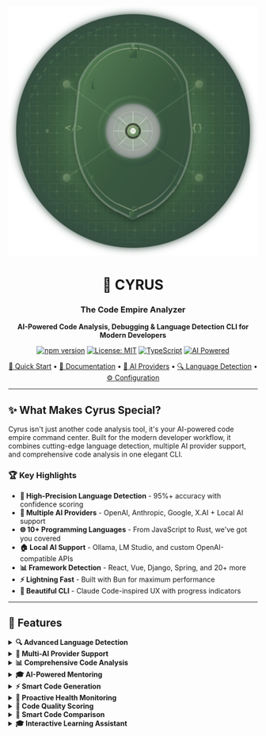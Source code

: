 <div align="center">

![Cyrus Logo](assets/logo.svg)

# 👑 CYRUS
### The Code Empire Analyzer

**AI-Powered Code Analysis, Debugging & Language Detection CLI for Modern Developers**

[![npm version](https://img.shields.io/npm/v/@usex/cyrus?style=for-the-badge&color=6366f1)](https://www.npmjs.com/package/@usex/cyrus)
[![License: MIT](https://img.shields.io/badge/License-MIT-yellow.svg?style=for-the-badge)](https://opensource.org/licenses/MIT)
[![TypeScript](https://img.shields.io/badge/TypeScript-007ACC?style=for-the-badge&logo=typescript&logoColor=white)](https://www.typescriptlang.org/)
[![AI Powered](https://img.shields.io/badge/AI-Powered-6366f1?style=for-the-badge&logo=openai&logoColor=white)](https://openai.com)

[🚀 Quick Start](#-quick-start) • [📖 Documentation](#-documentation) • [🤖 AI Providers](#-ai-providers) • [🔍 Language Detection](#-language-detection) • [⚙️ Configuration](#%EF%B8%8F-configuration)

</div>

---

## ✨ What Makes Cyrus Special?

Cyrus isn't just another code analysis tool, it's your AI-powered code empire command center. Built for the modern developer workflow, it combines cutting-edge language detection, multiple AI provider support, and comprehensive code analysis in one elegant CLI.

### 🏆 Key Highlights

- **🎯 High-Precision Language Detection** - 95%+ accuracy with confidence scoring
- **🤖 Multiple AI Providers** - OpenAI, Anthropic, Google, X.AI + Local AI support  
- **🌐 10+ Programming Languages** - From JavaScript to Rust, we've got you covered
- **🏠 Local AI Support** - Ollama, LM Studio, and custom OpenAI-compatible APIs
- **📊 Framework Detection** - React, Vue, Django, Spring, and 20+ more
- **⚡ Lightning Fast** - Built with Bun for maximum performance
- **🎨 Beautiful CLI** - Claude Code-inspired UX with progress indicators

---

## 🌟 Features

<details>
<summary><strong>🔍 Advanced Language Detection</strong></summary>

- **Multi-layered Detection**: File extensions + content analysis + pattern matching
- **Framework Recognition**: Automatically detects React, Vue, Django, Flask, Spring, etc.
- **Build Tool Detection**: npm, yarn, pnpm, bun, pip, poetry, cargo, maven, gradle
- **Test Framework Identification**: Jest, pytest, JUnit, Mocha, RSpec, and more
- **Confidence Scoring**: Get percentage confidence for each detection
- **Project-wide Analysis**: Scan entire codebases with language distribution

```bash
# Detect languages in current project
cyrus detect .

# Analyze a specific file with detailed info
cyrus detect src/components/App.tsx --detailed

# Export project language analysis
cyrus detect . --json -o project-analysis.json
```

</details>

<details>
<summary><strong>🤖 Multi-AI Provider Support</strong></summary>

**Cloud Providers:**
- **OpenAI**: GPT-4, GPT-4 Turbo, GPT-3.5 Turbo
- **Anthropic**: Claude 3.5 Sonnet, Claude 3 Opus, Claude 3 Haiku  
- **Google**: Gemini 1.5 Pro, Gemini 1.5 Flash
- **X.AI**: Grok Beta

**Local AI Providers:**
- **Ollama**: Auto-detection of installed models
- **LM Studio**: Seamless integration with local models
- **Custom APIs**: Any OpenAI-compatible local server

```bash
# Setup with local AI (no API key required!)
cyrus config init
# ✓ Found local AI models:
#   Ollama: llama3.2, codellama, mistral
#   LM Studio: deepseek-coder, code-llama-13b

# Switch between providers easily
cyrus config set provider ollama
cyrus config set model llama3.2
```

</details>

<details>
<summary><strong>📊 Comprehensive Code Analysis</strong></summary>

- **Static Analysis**: Syntax errors, code quality, complexity metrics
- **Security Scanning**: OWASP vulnerability detection with severity levels
- **Performance Analysis**: Bottleneck identification and optimization suggestions
- **AI-Powered Insights**: Contextual explanations and improvement recommendations
- **Multiple Output Formats**: Text, JSON, Markdown for any workflow

```bash
# Full analysis suite
cyrus analyze src/app.ts --security --metrics --explain

# Quick fix for critical issues
cyrus fix src/problematic-file.js

# Comprehensive code review
cyrus review src/components/UserAuth.tsx
```

</details>

<details>
<summary><strong>🎓 AI-Powered Mentoring</strong></summary>

- **Adaptive Learning**: Personalized guidance based on your skill level
- **Interactive Sessions**: Ask questions, get explanations, learn patterns  
- **Context-Aware Teaching**: Focused learning areas and customization
- **Best Practices**: Industry standards and coding conventions
- **Code Walkthroughes**: Line-by-line explanations with educational context

```bash
# Get personalized mentoring
cyrus mentor src/algorithm.js --interactive

# Learning mode with detailed explanations
cyrus learn src/complex-component.tsx
```

</details>

<details>
<summary><strong>⚡ Smart Code Generation</strong></summary>

- **Test Generation**: Comprehensive unit tests with edge cases and mocking
- **Documentation**: JSDoc, docstrings, README generation
- **Refactoring Suggestions**: Before/after examples with detailed explanations
- **Project Scaffolding**: Complete project structures from descriptions
- **Component Generation**: Framework-specific components (React, Vue, Angular)

```bash
# Generate comprehensive tests
cyrus generate tests src/utils/validator.js

# Create documentation
cyrus generate docs src/api/

# Get refactoring suggestions
cyrus generate refactor src/legacy-code.js --interactive

# Generate entire project
cyrus generate project "REST API with TypeScript and Prisma"
```

</details>

<details>
<summary><strong>🏥 Proactive Health Monitoring</strong></summary>

- **Codebase Health Reports**: Overall score with actionable insights
- **Technical Debt Tracking**: Quantified debt with time estimates
- **Maintainability Index**: Industry-standard metrics and trends
- **Historical Analysis**: Track improvements over time
- **Team Reporting**: Export reports for team reviews

```bash
# Scan entire codebase health
cyrus health

# Detailed health report with trends
cyrus health --detailed --save

# Parallel processing for large codebases
cyrus health --parallel --output health-report.json
```

</details>

<details>
<summary><strong>🎯 Code Quality Scoring</strong></summary>

- **Comprehensive Quality Score**: Overall grade (A+ to F) based on multiple factors
- **Weighted Metrics**: Code health, maintainability, complexity, test coverage, documentation, security
- **AI-Powered Recommendations**: Specific, actionable improvement suggestions
- **File-Level Analysis**: Identify files needing the most attention
- **Progress Tracking**: Monitor quality improvements over time

```bash
# Calculate quality score for entire project
cyrus quality .

# Quality score for specific file
cyrus quality src/components/UserAuth.tsx

# Analyze with custom limits
cyrus quality . --max-files 100

# Export quality report
cyrus quality . --json > quality-report.json
```

**Sample Output:**
```bash
🎯 Code Quality Report
═══════════════════════════════════════════════════════════

Overall Quality Score: 87/100 (A)
████████████████████░

📊 Detailed Metrics:
  Code Health      92/100 ██████████
  Maintainability  85/100 ████████▌░
  Complexity       78/100 ███████▌░░
  Test Coverage    95/100 █████████▌
  Documentation    72/100 ███████▍░░
  Security         94/100 █████████▍

🚀 Improvement Recommendations:
• Reduce complexity in high-complexity functions (complexity.js:45-67)
• Add inline documentation for public APIs
• Consider extracting utility functions for better maintainability
• Review security practices in authentication modules
```

</details>

<details>
<summary><strong>🔄 Smart Code Comparison</strong></summary>

- **Side-by-Side Comparison**: Visual diff with line-by-line and word-by-word modes
- **AI-Powered Analysis**: Deep insights into similarities, differences, and improvements
- **Security & Performance Impact**: Understand the implications of code changes
- **Detailed Metrics**: Code size, complexity, and quality comparisons
- **Flexible Input**: Compare files, code snippets, or even different versions

```bash
# Compare two code files
cyrus compare old.js new.js

# Word-by-word comparison
cyrus compare file1.py file2.py --words

# Detailed comparison with metrics
cyrus compare v1.ts v2.ts --detailed

# Include security analysis
cyrus compare auth-old.js auth-new.js --security

# Compare code snippets directly
cyrus compare "function old() { return 1; }" "const new = () => 1;"

# Export comparison report
cyrus compare src/v1/ src/v2/ --json > comparison-report.json
```

**Sample Output:**
```bash
🔍 Code Comparison: old.js vs new.js
═══════════════════════════════════════════════════════════

📋 Line-by-line Comparison:
────────────────────────────────────────────────────────────
-   1 │ function calculateTotal(items) {
+   1 │ const calculateTotal = (items) => {
    2 │   let total = 0;
-   3 │   for (let i = 0; i < items.length; i++) {
-   4 │     total += items[i].price;
+   3 │   return items.reduce((sum, item) => sum + item.price, 0);
-   5 │   }
-   6 │   return total;
    7 │ }

🤖 AI-Powered Comparison Analysis

🔗 Key Similarities
• Both functions calculate the total price of items
• Same input parameter structure and expected output
• Both handle array iteration for summation

🔄 Key Differences  
• Modern ES6 arrow function syntax vs traditional function declaration
• Functional programming approach (reduce) vs imperative loop
• More concise implementation reduces code by 60%
• Better immutability practices in the new version

🚀 Improvements & Recommendations
• New version is more functional and concise
• Arrow function with reduce is more expressive
• Better performance with native reduce method
• Consider adding TypeScript for better type safety

🔒 Security Implications
• No security implications identified in this change
• Both versions handle input validation equally

⚡ Performance Notes
• New version likely faster due to native reduce optimization
• Reduced memory allocation with functional approach
• Less prone to off-by-one errors

💡 Expert Recommendations
• The new version represents a clear improvement
• Consider adding input validation for both versions
• Document the function purpose and expected input format
```

</details>

<details>
<summary><strong>🎓 Interactive Learning Assistant</strong></summary>

- **Personalized Learning Paths**: AI-generated curricula tailored to your skill level and goals
- **Interactive Tutorials**: Step-by-step guided learning with hands-on practice
- **Coding Challenges**: Progressive difficulty challenges with instant AI feedback
- **Skill Assessment**: Comprehensive evaluation of your programming abilities
- **Progress Tracking**: Monitor your learning journey with detailed analytics
- **Achievement System**: Gamified learning with badges and milestones
- **Adaptive Difficulty**: AI automatically adjusts challenge difficulty based on performance

```bash
# Start interactive learning session
cyrus learn

# Take skill assessment
cyrus learn --assessment

# Start coding challenge
cyrus learn --challenge medium

# Begin personalized tutorial
cyrus learn --tutorial

# View learning progress
cyrus learn --progress
```

**Sample Learning Session:**
```bash
🎓 Welcome to Cyrus Learning Assistant!
══════════════════════════════════════════════════════════

🚀 Let's create your learning profile!
? What's your programming skill level? Intermediate - Have some experience
? Which programming languages are you interested in? JavaScript, TypeScript, Python
? What's your preferred learning style? Hands-on - Learn by doing and practicing
? What topics interest you most? Algorithms & Data Structures, Web Development

✅ Profile created successfully!

? What would you like to do today?
❯ 📚 Start Interactive Tutorial
  🏆 Take Coding Challenge  
  📊 Skill Assessment
  🎯 Personalized Learning Path
  📈 View Progress & Achievements

📚 Starting Tutorial: JavaScript Functions and Closures
────────────────────────────────────────────────────────

## 🎯 Learning Objectives
By the end of this tutorial, you'll understand:
• Function declarations vs expressions
• Scope and closures in JavaScript
• Practical use cases for closures
• Common closure patterns and pitfalls

## 📖 Functions Fundamentals
Functions are the building blocks of JavaScript...

🤔 Ready for some practice?
? Would you like to try some practice exercises? Yes

🏋️ Practice Session
────────────────────────────────────────────────────────

📝 Exercise: Create a Counter Function
Write a function that returns another function which increments a counter each time it's called.

💡 Starting code:
```javascript
function createCounter() {
    // Your code here
}
```

🔍 Analyzing your solution...
✅ Analysis complete!

## ✨ Excellent Solution!

### 🎯 Correctness Assessment
Your solution correctly implements a closure-based counter! The inner function properly captures and modifies the outer variable.

### 💪 Code Quality Feedback
• Clean and readable implementation
• Proper use of closure concepts
• Good variable naming

### 🚀 Learning Points
• You've mastered the concept of closures
• Your understanding of function scope is solid
• Ready for more advanced closure patterns

🏆 Achievement Unlocked: Closure Master!
📈 Progress: Functions & Closures topic completed (8/10 points)
```

</details>

---

## 🚀 Quick Start

### Installation

```bash
# Using npm
npm install -g @usex/cyrus

# Using bun (recommended)
bun install -g @usex/cyrus

# Using yarn
yarn global add @usex/cyrus

# Using pnpm
pnpm add -g @usex/cyrus

# Verify installation
cyrus --version
```

### Setup

```bash
# Interactive setup with local AI detection
cyrus config init

# ✓ Found local AI models:
#   Ollama: llama3.2, codellama, mistral
# ✓ Configuration saved successfully!
```

### Your First Analysis

```bash
# Detect project languages and frameworks
cyrus detect .

# Analyze a file for issues
cyrus analyze src/app.ts

# Get AI mentoring
cyrus mentor src/complex-logic.js --interactive

# Generate tests for your code
cyrus generate tests src/utils.js
```

---

## 📖 Documentation

### Core Commands

| Command | Description | Example |
|---------|-------------|---------|
| `cyrus detect <path>` | Language & framework detection | `cyrus detect . --detailed` |
| `cyrus analyze <file>` | Code analysis & debugging | `cyrus analyze src/app.js --security` |
| `cyrus mentor <file>` | AI-powered code mentoring | `cyrus mentor src/algo.py --interactive` |
| `cyrus generate <type>` | Code generation utilities | `cyrus generate tests src/utils.js` |
| `cyrus quality <target>` | Comprehensive quality scoring | `cyrus quality . --max-files 50` |
| `cyrus health` | Codebase health analysis | `cyrus health --detailed --save` |
| `cyrus compare <first> <second>` | AI-powered code comparison | `cyrus compare old.js new.js -d` |
| `cyrus learn` | Interactive learning assistant | `cyrus learn --challenge medium` |
| `cyrus config` | Configuration management | `cyrus config init` |

### Quick Commands

| Command | Description |
|---------|-------------|
| `cyrus fix <file>` | Quick fix critical issues |
| `cyrus review <file>` | Comprehensive code review |
| `cyrus study <file>` | Study mode with detailed explanations |

### Global Options

| Option | Description |
|--------|-------------|
| `--json` | Output in JSON format |
| `--quiet, -q` | Suppress banner output |
| `--help, -h` | Show help information |
| `--version, -V` | Show version number |

---

## 🔍 Language Detection

Cyrus features industry-leading language detection with **95%+ accuracy**:

### Supported Languages

| Language | Extensions | Frameworks Detected |
|----------|------------|---------------------|
| **JavaScript** | `.js`, `.mjs`, `.cjs` | React, Vue, Express, Next.js |
| **TypeScript** | `.ts`, `.tsx` | React, Angular, NestJS, Next.js |
| **Python** | `.py`, `.pyw`, `.pyi` | Django, Flask, FastAPI, pytest |
| **Java** | `.java` | Spring, Spring Boot, JUnit |
| **Go** | `.go` | Gin, Echo, built-in testing |
| **Rust** | `.rs` | Actix, Rocket, cargo test |
| **C#** | `.cs` | .NET, ASP.NET, xUnit |
| **PHP** | `.php` | Laravel, Symfony, PHPUnit |
| **Ruby** | `.rb`, `.rake` | Rails, RSpec, Minitest |

### Detection Features

```bash
# Project-wide language analysis
cyrus detect .
# 📊 Project Analysis
# ─────────────────────────────
# Total Files: 247
# Primary Language: TypeScript
#
# Language Distribution:
# TypeScript        ████████████████████████████████  156 files (63.2%)
# JavaScript        █████████████░░░░░░░░░░░░░░░░░░░░   78 files (31.6%)
# JSON              ██░░░░░░░░░░░░░░░░░░░░░░░░░░░░░░░░   13 files (5.3%)
#
# 🎯 Detected Frameworks:
# • React + TypeScript
# • Next.js
# • Tailwind CSS
# • Jest (testing)
#
# 📦 Package Managers:
# • bun
# • npm (fallback)

# File-specific analysis with confidence
cyrus detect src/components/UserAuth.tsx --detailed
# 📄 File Analysis
# ─────────────────────────────
# File: UserAuth.tsx
# Language: TypeScript
# Confidence: ████████████████████████████████ 98.7%
# Frameworks: React, TypeScript
# Test Frameworks: Jest, Testing Library
#
# Language Features:
# Extensions: .tsx
# Static Analysis: ✓
# Security Rules: ✓
# Test Frameworks: Jest, Testing Library
```

---

## 🤖 AI Providers

### Cloud Providers

<table>
  <tr>
    <td align="center">
      <img src="https://cdn.brandfetch.io/idR3duQxYl/theme/light/logo.svg?c=1dxbfHSJFAPEGdCLU4o5B" width="120" alt="OpenAI">
      <br /><br/>
      <strong>OpenAI</strong>
      <br>GPT-4, GPT-4 Turbo
    </td>
    <td align="center">
      <img src="https://cdn.brandfetch.io/idW5s392j1/theme/light/logo.svg?c=1dxbfHSJFAPEGdCLU4o5B" width="60" alt="Anthropic">
      <br /><br/>
      <strong>Anthropic</strong>
      <br>Claude 3.5 Sonnet, Opus
    </td>
    <td align="center">
      <img src="https://cdn.brandfetch.io/id6O2oGzv-/theme/dark/symbol.svg?c=1dxbfHSJFAPEGdCLU4o5B" width="60" alt="Google Gemini">
      <br />
      <strong>Google</strong>
      <br>Gemini 1.5 Pro, Flash
    </td>
    <td align="center">
      <img src="https://cdn.brandfetch.io/iddjpnb3_W/theme/light/logo.svg?c=1dxbfHSJFAPEGdCLU4o5B" width="60" alt="X.AI Grok">
      <br /><br/>
      <strong>X.AI</strong>
    </td>
  </tr>
</table>

### Local AI Support 🏠

**Why Local AI?**
- ✅ **No API costs** - Run unlimited analysis
- ✅ **Privacy-first** - Your code never leaves your machine  
- ✅ **Offline capable** - Work without internet
- ✅ **Custom models** - Use specialized coding models

**Supported Platforms:**

| Platform | Auto-Detection | Models |
|----------|---------------|---------|
| **Ollama** | ✅ | llama3.2, codellama, deepseek-coder, starcoder |
| **LM Studio** | ✅ | Any GGUF model from HuggingFace |
| **Custom API** | ⚙️ | Any OpenAI-compatible server |

```bash
# Setup with Ollama (example)
# 1. Install Ollama: https://ollama.ai
# 2. Pull a coding model
ollama pull codellama

# 3. Initialize Cyrus (auto-detects Ollama)
cyrus config init
# ✓ Found local AI models:
#   Ollama: codellama, llama3.2, deepseek-coder

# 4. Start analyzing with local AI!
cyrus analyze src/app.py
# 🤖 Using Ollama (codellama) - No API key required!
```

---

## ⚙️ Configuration

### Flexible Configuration with Cosmiconfig

Cyrus uses [cosmiconfig](https://github.com/davidtheclark/cosmiconfig) for flexible configuration management:

**Supported Configuration Files:**
- `package.json` (in `cyrus` field)
- `.cyrusrc` (JSON or YAML)
- `.cyrusrc.json`
- `.cyrusrc.yaml` / `.cyrusrc.yml`
- `.cyrusrc.js` / `.cyrusrc.cjs` / `.cyrusrc.mjs`
- `.cyrusrc.ts`
- `cyrus.config.js` / `cyrus.config.cjs` / `cyrus.config.mjs`
- `cyrus.config.ts`

### Configuration Examples

<details>
<summary><strong>Cloud Provider Setup (.cyrusrc.json)</strong></summary>

```json
{
  "$schema": "https://cyrus.dev/schema.json",
  "aiProvider": {
    "name": "openai",
    "model": "gpt-4-turbo-preview",
    "apiKey": "sk-...",
    "temperature": 0.7,
    "maxTokens": 4096
  },
  "features": {
    "securityScan": true,
    "performanceAnalysis": true,
    "codeGeneration": true,
    "refactorSuggestions": true,
    "mentorMode": true
  },
  "languages": ["javascript", "typescript", "python"],
  "outputFormat": "text",
  "detectLanguage": {
    "enabled": true,
    "confidence": 0.7
  }
}
```
</details>

<details>
<summary><strong>Local AI Setup (.cyrusrc.json)</strong></summary>

```json
{
  "$schema": "https://cyrus.dev/schema.json",
  "aiProvider": {
    "name": "ollama",
    "model": "codellama",
    "baseURL": "http://localhost:11434/v1"
  },
  "features": {
    "securityScan": true,
    "performanceAnalysis": true,
    "codeGeneration": true,
    "refactorSuggestions": true,
    "mentorMode": true
  },
  "localModels": {
    "ollama": {
      "models": ["codellama", "llama3.2", "deepseek-coder"],
      "defaultModel": "codellama"
    }
  }
}
```
</details>

<details>
<summary><strong>TypeScript Configuration (cyrus.config.ts)</strong></summary>

```typescript
import type { Config } from '@usex/cyrus';

const config: Config = {
  aiProvider: {
    name: 'anthropic',
    model: 'claude-3-5-sonnet-20241022',
    apiKey: process.env.ANTHROPIC_API_KEY!,
    temperature: 0.3,
  },
  features: {
    securityScan: true,
    performanceAnalysis: true,
    codeGeneration: true,
    refactorSuggestions: true,
    mentorMode: true,
  },
  languages: ['typescript', 'javascript', 'python', 'rust'],
  outputFormat: 'json',
  detectLanguage: {
    enabled: true,
    confidence: 0.8,
  },
};

export default config;
```
</details>

### Environment Variables

```bash
# API Keys
export OPENAI_API_KEY="sk-..."
export ANTHROPIC_API_KEY="sk-ant-..."
export GOOGLE_API_KEY="AIza..."
export XAI_API_KEY="xai-..."

# Default Settings
export CYRUS_PROVIDER="openai"
export CYRUS_MODEL="gpt-4-turbo-preview"
export CYRUS_OUTPUT_FORMAT="text"
```

### Configuration Commands

```bash
# Interactive setup
cyrus config init

# View current configuration
cyrus config show

# Set individual values
cyrus config set provider anthropic
cyrus config set model claude-3-5-sonnet-20241022
cyrus config set apikey sk-ant-...
cyrus config set baseurl http://localhost:11434/v1  # For local AI

# Get specific values
cyrus config get provider
cyrus config get model

# Reset configuration
cyrus config delete
```

---

## 🎬 Examples & Use Cases

### Real-World Scenarios

<details>
<summary><strong>🔍 Project Onboarding</strong></summary>

```bash
# You've just cloned a new repository
git clone https://github.com/company/mystery-project
cd mystery-project

# Understand the project structure instantly
cyrus detect .
# 📊 Project Analysis
# ─────────────────────────────
# Primary Language: TypeScript (React)
# Frameworks: Next.js, Tailwind CSS, Prisma
# Package Manager: pnpm
# Test Framework: Jest + Testing Library
# Total Files: 247

# Get a health overview
cyrus health
# 🏥 Codebase Health: 8.7/10
# ✅ Strong type safety
# ⚠️  Some duplicate code detected
# 📈 Excellent test coverage (94%)
```
</details>

<details>
<summary><strong>🐛 Debugging Session</strong></summary>

```bash
# Found a problematic file
cyrus analyze src/utils/dateParser.js --explain --security
# 🔍 Analysis Results
# ─────────────────────────────
# Issues Found:
# 1. Line 15: Potential null pointer exception
# 2. Line 23: Inefficient regex pattern
# 3. Line 31: Missing input validation (Security Risk)
#
# 🤖 AI Explanation:
# The function doesn't handle edge cases where...
# [Detailed explanation with fix suggestions]

# Get mentoring on the complex parts
cyrus mentor src/utils/dateParser.js --interactive
# 🎓 Mentoring Session
# Let's walk through this code together...
# [Interactive Q&A session]
```
</details>

<details>
<summary><strong>⚡ Test Generation</strong></summary>

```bash
# Generate comprehensive tests
cyrus generate tests src/api/userController.js
# 🧪 Generated 47 test cases covering:
# ✅ Happy path scenarios (12 tests)
# ✅ Edge cases (18 tests)  
# ✅ Error conditions (12 tests)
# ✅ Security scenarios (5 tests)
#
# Tests saved to: src/api/__tests__/userController.test.js

# Generate tests for the entire module
cyrus generate tests src/utils/ --recursive
```
</details>

<details>
<summary><strong>📚 Documentation Generation</strong></summary>

```bash
# Generate comprehensive documentation
cyrus generate docs src/api/
# 📖 Generated documentation:
# • API.md - Complete API documentation
# • src/api/README.md - Module overview
# • Inline JSDoc comments added
# • Type definitions documented

# Generate project documentation
cyrus generate docs . --type=project
# Creates: README.md, CONTRIBUTING.md, API.md
```
</details>

<details>
<summary><strong>🔄 Refactoring Assistance</strong></summary>

```bash
# Get refactoring suggestions
cyrus generate refactor src/legacy/oldCode.js --interactive
# 🔧 Refactoring Suggestions (5 found)
# ─────────────────────────────
# 1. Extract utility function (Line 45-67)
#    Impact: High | Confidence: 94%
#    Before: [long complex function]
#    After:  [clean, modular code]
#
# Apply this suggestion? (y/N) y
# ✅ Refactoring applied successfully!
```
</details>

### Integration Examples

<details>
<summary><strong>🔄 CI/CD Integration</strong></summary>

```yaml
# .github/workflows/code-analysis.yml
name: Code Analysis with Cyrus

on: [push, pull_request]

jobs:
  analyze:
    runs-on: ubuntu-latest
    steps:
      - uses: actions/checkout@v4
      - uses: oven-sh/setup-bun@v1
      
      - name: Install Cyrus
        run: bun install -g @usex/cyrus
        
      - name: Setup Cyrus
        run: |
          cyrus config set provider openai
          cyrus config set model gpt-3.5-turbo
        env:
          OPENAI_API_KEY: ${{ secrets.OPENAI_API_KEY }}
          
      - name: Analyze Code Health
        run: cyrus health --json > health-report.json
        
      - name: Upload Health Report
        uses: actions/upload-artifact@v4
        with:
          name: health-report
          path: health-report.json
```
</details>

<details>
<summary><strong>📝 Pre-commit Hook</strong></summary>

```bash
# .husky/pre-commit
#!/usr/bin/env sh

# Get staged files
STAGED_FILES=$(git diff --cached --name-only --diff-filter=ACM | grep -E '\.(js|ts|jsx|tsx|py|java|go|rs)$')

if [ ${#STAGED_FILES[@]} -gt 0 ]; then
  echo "🔍 Running Cyrus analysis on staged files..."
  
  for FILE in $STAGED_FILES; do
    echo "Analyzing $FILE..."
    cyrus analyze "$FILE" --security --quiet
    
    if [ $? -ne 0 ]; then
      echo "❌ Analysis failed for $FILE"
      exit 1
    fi
  done
  
  echo "✅ All files passed analysis!"
fi
```
</details>

---

## 🛠️ Advanced Usage

### Custom Workflows

<details>
<summary><strong>📊 Team Health Dashboard</strong></summary>

```bash
# Generate team health report
cyrus health --detailed --trends --save
# Creates comprehensive report with:
# • Overall health metrics
# • Language distribution changes
# • Technical debt trends
# • Security vulnerability tracking
# • Test coverage evolution

# Export for team dashboard
cyrus health --json | jq '.summary' > team-dashboard.json
```
</details>

<details>
<summary><strong>🏗️ Project Scaffolding</strong></summary>

```bash
# Generate complete project from description
cyrus generate project "REST API with TypeScript, Prisma, and Redis"
# 🏗️  Generating project structure...
# ✅ Created TypeScript configuration
# ✅ Set up Prisma with PostgreSQL
# ✅ Configured Redis connection
# ✅ Added Express.js server
# ✅ Generated API routes
# ✅ Created test suite
# ✅ Added Docker configuration
# ✅ Generated documentation

# Generate component with tests
cyrus generate component UserProfileCard --framework=react --tests
```
</details>

### Power User Tips

<details>
<summary><strong>⚡ Performance Optimization</strong></summary>

```bash
# Parallel processing for large codebases
cyrus health --parallel --workers=8

# Use local AI for unlimited analysis
cyrus config set provider ollama
cyrus analyze src/ --recursive  # No API costs!

# Cache analysis results
export CYRUS_CACHE_TTL=3600  # 1 hour cache
cyrus analyze src/  # Subsequent runs use cache
```
</details>

<details>
<summary><strong>🎯 Targeted Analysis</strong></summary>

```bash
# Language-specific analysis
cyrus analyze src/ --language=typescript --framework=react

# Security-focused scanning
cyrus analyze src/ --security --owasp --severity=high

# Performance-focused analysis
cyrus analyze src/ --performance --metrics --bottlenecks
```
</details>

---

## 🤝 Contributing

We love contributions! Cyrus is built by developers, for developers.

### Quick Contribution Guide

1. **Fork & Clone**
   ```bash
   git clone https://github.com/ali-master/cyrus.git
   cd cyrus
   ```

2. **Setup Development Environment**
   ```bash
   bun install
   bun run start:cli:dev
   ```

3. **Make Your Changes**
   - Add features, fix bugs, improve docs
   - Follow our [Contributing Guidelines](CONTRIBUTING.md)
   - Write tests and ensure they pass

4. **Submit Pull Request**
   ```bash
   git checkout -b feature/amazing-feature
   git commit -m 'Add amazing feature'
   git push origin feature/amazing-feature
   ```

### Development Commands

```bash
# Development
bun run start:dev           # Run main in dev mode
bun run start:cli:dev       # Run CLI in dev mode

# Building
bun run build              # Build for production
bun run test:types         # Type checking

# Quality
bun run format             # Format code with Prettier
bun run lint               # Lint with ESLint
bun run lint:fix           # Auto-fix linting issues
```

### Areas We Need Help

- 🌍 **Language Support**: Add more programming languages
- 🤖 **AI Providers**: Integrate additional AI services
- 🧪 **Test Coverage**: Expand our test suite
- 📖 **Documentation**: Improve guides and examples
- 🎨 **UI/UX**: Enhance the CLI experience
- 🔌 **Integrations**: VS Code extension, GitHub Actions

[See open issues →](https://github.com/ali-master/cyrus/issues)

---

## 📈 Roadmap

### 🎯 v1.1 - Enhanced Detection
- [ ] **Language Support**: C++, Kotlin, Swift, Dart
- [ ] **Framework Detection**: Flutter, Laravel, Ruby on Rails
- [ ] **IDE Integration**: VS Code extension
- [ ] **Package Ecosystem**: Detect package vulnerabilities

### 🎯 v1.2 - Team Features  
- [ ] **Team Dashboard**: Web interface for team analytics
- [ ] **Historical Tracking**: Code health trends over time
- [ ] **Integration APIs**: Slack, Discord, Microsoft Teams
- [ ] **Custom Rules**: Team-specific analysis rules

### 🎯 v1.3 - Advanced AI
- [ ] **Code Similarity**: Duplicate code detection across repos
- [ ] **Smart Refactoring**: AI-powered code transformation
- [ ] **Learning Mode**: Personalized improvement suggestions
- [ ] **Code Review**: AI-powered PR reviews

### 🎯 v2.0 - Enterprise Ready
- [ ] **Self-hosted**: On-premise deployment options
- [ ] **RBAC**: Role-based access control
- [ ] **Audit Logs**: Compliance and security tracking
- [ ] **Custom Models**: Fine-tuned AI models for specific domains

[View full roadmap →](https://github.com/ali-master/cyrus/projects)

---

## 🐛 Troubleshooting

<details>
<summary><strong>❓ Common Issues</strong></summary>

**No API key found**
```bash
# Check your configuration
cyrus config show

# Set your API key
cyrus config set apikey sk-your-key-here

# Or use environment variables
export OPENAI_API_KEY="sk-your-key-here"
```

**Local AI not detected**
```bash
# Ensure Ollama is running
ollama serve

# Check if models are installed
ollama list

# Re-run configuration
cyrus config init
```

**Analysis fails**
```bash
# Use verbose mode for debugging
cyrus analyze src/app.js --verbose

# Check file permissions
ls -la src/app.js

# Try with a different AI provider
cyrus config set provider anthropic
```

**Performance issues**
```bash
# Use parallel processing
cyrus health --parallel

# Increase timeout
export CYRUS_TIMEOUT=60000

# Use local AI to avoid rate limits
cyrus config set provider ollama
```
</details>

<details>
<summary><strong>🔧 Advanced Debugging</strong></summary>

```bash
# Enable debug logging
export DEBUG=cyrus:*
cyrus analyze src/app.js

# Check configuration resolution
cyrus config show --debug

# Validate file detection
cyrus detect src/app.js --verbose

# Test AI connectivity
cyrus config test-connection
```
</details>

---

## 📄 License

MIT © [Ali Torki](https://github.com/ali-master)

This project is licensed under the MIT License - see the [LICENSE](LICENSE) file for details.

---

## 🙏 Acknowledgments

Cyrus stands on the shoulders of giants. Special thanks to:

- **[Vercel AI SDK](https://sdk.vercel.ai/)** - Seamless AI model integration
- **[Bun](https://bun.sh/)** - Lightning-fast JavaScript runtime  
- **[Commander.js](https://github.com/tj/commander.js/)** - Elegant CLI framework
- **[Cosmiconfig](https://github.com/davidtheclark/cosmiconfig)** - Flexible configuration
- **[Chalk](https://github.com/chalk/chalk)** - Beautiful terminal styling
- **[Ora](https://github.com/sindresorhus/ora)** - Elegant terminal spinners

### AI Provider Partners

<div align="center">

| OpenAI | Anthropic | Google | X.AI | Ollama |
|--------|-----------|--------|------|--------|
| ![OpenAI](https://img.shields.io/badge/OpenAI-412991?style=for-the-badge&logo=openai&logoColor=white) | ![Anthropic](https://img.shields.io/badge/Anthropic-C5A572?style=for-the-badge) | ![Google](https://img.shields.io/badge/Google-4285F4?style=for-the-badge&logo=google&logoColor=white) | ![X.AI](https://img.shields.io/badge/X.AI-000000?style=for-the-badge&logo=x&logoColor=white) | ![Ollama](https://img.shields.io/badge/Ollama-000000?style=for-the-badge) |

</div>

---

<div align="center">

### 🌟 Star us on GitHub!

If Cyrus has helped you build better code, please give us a star. It helps us understand that we're building something valuable for the developer community.

[![GitHub stars](https://img.shields.io/github/stars/ali-master/cyrus?style=for-the-badge&color=6366f1)](https://github.com/ali-master/cyrus/stargazers)

**Built with ❤️ by [Ali Torki](https://github.com/ali-master) for developers who demand excellence**

[🚀 Get Started](https://www.npmjs.com/package/@usex/cyrus) • [📖 Documentation](https://github.com/ali-master/cyrus/blob/main/README.md) • [🐦 Linkedin](https://linkedin.com/in/alitorki)

</div>
